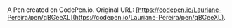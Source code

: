 # 

A Pen created on CodePen.io. Original URL: [https://codepen.io/Lauriane-Pereira/pen/qBGeeXL](https://codepen.io/Lauriane-Pereira/pen/qBGeeXL).

